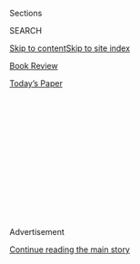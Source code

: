 <div id="app">

<div>

<div>

<div>

<div class="NYTAppHideMasthead css-1q2w90k e1suatyy0">

<div class="section css-ui9rw0 e1suatyy2">

<div class="css-eph4ug er09x8g0">

<div class="css-6n7j50">

</div>

<span class="css-1dv1kvn">Sections</span>

<div class="css-10488qs">

<span class="css-1dv1kvn">SEARCH</span>

</div>

[Skip to content](#site-content)[Skip to site index](#site-index)

</div>

<div id="masthead-section-label" class="css-1wr3we4 eaxe0e00">

[Book
Review](https://www.nytimes3xbfgragh.onion/section/books/review)

</div>

<div class="css-10698na e1huz5gh0">

</div>

</div>

<div id="masthead-bar-one" class="section hasLinks css-15hmgas e1csuq9d3">

<div class="css-uqyvli e1csuq9d0">

</div>

<div class="css-1uqjmks e1csuq9d1">

</div>

<div class="css-9e9ivx">

[](https://myaccount.nytimes3xbfgragh.onion/auth/login?response_type=cookie&client_id=vi)

</div>

<div class="css-1bvtpon e1csuq9d2">

[Today’s
Paper](https://www.nytimes3xbfgragh.onion/section/todayspaper)

</div>

</div>

</div>

</div>

<div data-aria-hidden="false">

<div id="site-content" data-role="main">

<div>

<div class="css-1aor85t" style="opacity:0.000000001;z-index:-1;visibility:hidden">

<div class="css-1hqnpie">

<div class="css-epjblv">

<span class="css-17xtcya">[Book
Review](/section/books/review)</span><span class="css-x15j1o">|</span><span class="css-fwqvlz">‘Memorial
Drive,’ by Natasha Trethewey: An
Excerpt</span>

</div>

<div class="css-k008qs">

<div class="css-1iwv8en">

<span class="css-18z7m18"></span>

<div>

</div>

</div>

<span class="css-1n6z4y">https://nyti.ms/335r3SN</span>

<div class="css-1705lsu">

<div class="css-4xjgmj">

<div class="css-4skfbu" data-role="toolbar" data-aria-label="Social Media Share buttons, Save button, and Comments Panel with current comment count" data-testid="share-tools">

  - 
  - 
  - 
  - 
    
    <div class="css-6n7j50">
    
    </div>

  - 

</div>

</div>

</div>

</div>

</div>

</div>

<div id="NYT_TOP_BANNER_REGION" class="css-13pd83m">

</div>

<div id="top-wrapper" class="css-1sy8kpn">

<div id="top-slug" class="css-l9onyx">

Advertisement

</div>

[Continue reading the main
story](#after-top)

<div class="ad top-wrapper" style="text-align:center;height:100%;display:block;min-height:250px">

<div id="top" class="place-ad" data-position="top" data-size-key="top">

</div>

</div>

<div id="after-top">

</div>

</div>

<div id="sponsor-wrapper" class="css-1hyfx7x">

<div id="sponsor-slug" class="css-19vbshk">

Supported by

</div>

[Continue reading the main
story](#after-sponsor)

<div id="sponsor" class="ad sponsor-wrapper" style="text-align:center;height:100%;display:block">

</div>

<div id="after-sponsor">

</div>

</div>

<div class="css-9u9xp4 ehdk2mb0">

# ‘Memorial Drive,’ by Natasha Trethewey: An Excerpt

</div>

<div class="css-170u9t6">

<div class="css-u7fh8e">

<div class="css-79elbk">

Buy Book<span data-aria-hidden="true">
    ▾</span>

  - [Amazon](https://www.amazon.com/gp/search?index=books&tag=NYTBSREV-20&field-keywords=Memorial+Drive%3A+A+Daughter%27s+Memoir+Natastha+Trethewey)
  - [Apple
    Books](https://du-gae-books-dot-nyt-du-prd.appspot.com/buy?title=Memorial+Drive%3A+A+Daughter%27s+Memoir&author=Natastha+Trethewey)
  - [Barnes and
    Noble](https://www.anrdoezrs.net/click-7990613-11819508?url=https%3A%2F%2Fwww.barnesandnoble.com%2Fs%2FMemorial+Drive%3A+A+Daughter%27s+Memoir+Natastha+Trethewey)
  - [Books-A-Million](https://www.anrdoezrs.net/click-7990613-35140?url=https%3A%2F%2Fwww.booksamillion.com%2Fsearch%3Fquery%3DMemorial%2BDrive%253A%2BA%2BDaughter%2527s%2BMemoir%2BNatastha%2BTrethewey)
  - [Bookshop](https://bookshop.org/books?keywords=Memorial+Drive%3A+A+Daughter%27s+Memoir)
  - [Indiebound](https://www.indiebound.org/search/book?searchfor=Memorial+Drive%3A+A+Daughter%27s+Memoir+Natastha+Trethewey&aff=NYT)

</div>

When you purchase an independently reviewed book through our site, we
earn an affiliate commission.

</div>

</div>

<div class="css-xt80pu e12qa4dv0">

<div class="css-1w184yk e1m0lo4l0">

July 30,
2020

<div class="css-4xjgmj">

<div class="css-d8bdto" data-role="toolbar" data-aria-label="Social Media Share buttons, Save button, and Comments Panel with current comment count" data-testid="share-tools">

  - 
  - 
  - 
  - 
    
    <div class="css-6n7j50">
    
    </div>

  - 

</div>

</div>

</div>

</div>

<div class="section meteredContent css-1r7ky0e" name="articleBody" itemprop="articleBody">

<div class="css-1fanzo5 StoryBodyCompanionColumn">

<div class="css-53u6y8">

There is a large birthmark on the back of my thigh. Even though it has
been with me over half a century, I can’t recall which leg bears its
dark outline, and so I have to look at myself backward in a mirror to
remember. Seeing it is not unlike encountering a forgotten scar, a
remnant that recalls the moment of wounding. It takes me back to my
early childhood: the long, warm days in Mississippi when I wore shorts
much of the time and the birthmark was plainly visible, not hidden as it
usually is now. Though not the shape of a hand, it is the size of one,
and in exactly the spot where, if you were told to sit on your hands as
my mother was, you might leave a mark.

Across cultures myths abound about the imprint a mother can make even
before her child crosses the threshold into the world, the way her
desires or fears can be manifest on the body: birthmarks in the shape or
color of food she craved, a lock of gray hair where she tugged at her
own. To stanch the cravings, they say, eat a bit of dirt or clay; to
steady the hand that worries the hair, sit on it. Had my mother done any
of this, there might have been a single story in my family about what my
birthmark symbolizes. The only thing the elders agreed on was that it
looked like a place on a map, somewhere my mother might have dreamed of
but had never been. I’ve often imagined her anticipating my arrival,
both hopeful and anxious about the world, the particular time and place
I would enter: a fierce longing taking shape inside her.

In the spring of 1966, when I was born, my mother was a couple of months
shy of her twenty-second birthday. My father was out of town, traveling
for work, so she made the short trip from my grandmother’s house to
Gulfport Memorial Hospital, as planned, without him. On her way to the
segregated ward she could not help but take in the tenor of the day,
witnessing the barrage of rebel flags lining the streets: private
citizens, lawmakers, Klansmen (often one and the same) raising them in
Gulfport and small towns all across Mississippi. The twenty-sixth of
April that year marked the hundredth anniversary of Mississippi’s
celebration of Confederate Memorial Day—a holiday glorifying the old
South, the Lost Cause, and white supremacy—and much of the fervor was a
display, too, in opposition to recent advancements in the civil rights
movement. She could not have missed the paradox of my birth on that
particular day: a child of miscegenation, an interracial marriage still
illegal in Mississippi and in as many as twenty other states.

*\[ Return to the review of* [*“Memorial
Drive.”*](https://www.nytimes3xbfgragh.onion/2020/07/30/books/review/memorial-drive-natastha-trethewey.html)
*\]*

Sequestered on the “colored” floor, my mother knew the country was
changing, but slowly. She had come of age in the summer of 1965, turning
twenty-one in the wake of Bloody Sunday, the Watts riots, and years of
racially motivated murders in Mississippi. Unlike my father, who’d grown
up a white boy in rural Nova Scotia, hunting and fishing, free to roam
the open woods, my mother had come into being a black girl in the Deep
South, hemmed in, bound to a world circumscribed by Jim Crow. Though my
father believed in the idea of living dangerously, the necessity of
taking risks, my mother had witnessed the necessity of dissembling, the
art of making of one’s face an inscrutable mask before whites who
expected of blacks a servile deference. In the summer of 1955, when she
was eleven years old, she’d seen what could happen to a black child in
Mississippi who had not behaved as expected, stepping outside the
confines of racial proscription: in my grandmother’s copy of *Jet*
magazine, Emmett Till’s battered remains, his destroyed face.

</div>

</div>

<div class="css-1fanzo5 StoryBodyCompanionColumn">

<div class="css-53u6y8">

Even had my mother wanted to ignore the racial violence and increasing
turbulence around her, my grandmother would not allow it. In her house
the latest issue of *Jet* lay on the coffee table beside a book of
documentary photographs of the civil rights movement, images ranging
from lynchings to peaceful protests and the resilient faces of black
Americans—constant reminders of the necessity of fighting for justice in
a state where the external reminders were increasingly unavoidable. The
year before my mother met my father, the civil rights activist Medgar
Evers had been gunned down in his driveway in Jackson. That year, 1963,
my grandmother joined a group of black citizens in the Biloxi wade-in to
protest being denied the right to use the public beaches. To mourn
Evers, the protesters placed hundreds of black flags in the sand—an
image my mother, watching from the seawall, would not forget. Nor would
she forget hearing the news of the three civil rights activists working
on the Freedom Summer campaign to register black voters in Mississippi.
James Chaney, Andrew Goodman, and Michael Schwerner had been abducted
and murdered in June 1964, their bodies found two months later, buried
under the weight of an earthen berm in Neshoba County.

When the news reached her, my mother was out of the state on a field
trip with her college theater troupe. Back home the Ku Klux Klan had
initiated its campaign of terror, the Mississippi she returned to having
grown even more frightening. That summer was a season of fires, of
danger coming ever closer: flaming crosses and black churches burning
all around the state. My mother and grandmother, living across the
street from a church, slept less soundly then, awakening often in the
night to listen.

It was against that backdrop of imminence and upheaval that my parents,
both college students at the time, fell in love. They met in a
literature course on modern drama, and their conversations on books and
theater propelled them from the classroom out into the afternoon
sunlight as they walked the campus and beyond, among the rolling green
hills of Kentucky. When they eloped in 1965, traveling across the Ohio
River into Cincinnati, where it was legal for them to be married, only
my mother fully understood what this might mean for me, the child she
was already carrying. In letters to my father during their months apart,
she was at once sanguine and practical, hopeful for a changing nation
but also aware that any child she brought into the world would have much
to learn in order to be safe. That meant I would need to understand the
realities I would face: the painful, oppressive facts of a place slow to
accept integration even as it was now the law of the land. My father,
idealistic in nature, was still naive enough to believe I could grow up
as free of the burdens of race—of blackness, that is—as he was.

They complemented each other, as opposites do: my mother graceful and
reserved, attentive to details; my father, with his rough manners, rowdy
and bookish at once, often distracted by his thoughts. It was my mother
who stanched the blood on my cheek when, after watching my father
shaving, I tried using his straight razor; it had been my father,
absentminded, who’d left the razor on the counter within my reach. One
day, when I cut my knee in the ditch outside, revealing what appeared to
be a layer of white skin underneath, I lay between them, holding their
hands up side by side, asking why they weren’t the same color, why I
didn’t match either of them exactly. *What was I?* “You have the best of
both worlds,” they told me, not for the first time.

*\[ Return to the review of* [*“Memorial
Drive.”*](https://www.nytimes3xbfgragh.onion/2020/07/30/books/review/memorial-drive-natastha-trethewey.html)
*\]*

Out in the world, alone with either of them, I was just beginning to
feel a profound sense of dislocation. If I was with my father, I
measured the polite responses from white people, the way they addressed
him as “Sir” or “Mister.” Whereas my mother would be called “Gal,” never
“Miss” or “Ma’am,” as I had been taught was proper. So different was the
treatment I received with each of them that I was unsure where or how I
belonged. Only at home, the three of us together, did I feel profoundly
*theirs*, and in that trinity of mother, father, and child I would shut
my eyes and fall asleep on the high bed between them.

</div>

</div>

<div class="css-1fanzo5 StoryBodyCompanionColumn">

<div class="css-53u6y8">

Outside that bedroom was a long, narrow hallway leading to the den and,
just inside the door, a tall bookcase that held my attention countless
afternoons. It housed my parents’ books along with a ser of
encyclopedias my mother had insisted my grandmother purchase, instead of
bronzing my baby shoes, to commemorate my birth. In the earliest dream I
can recall, that hallway led to something unknown by which I was both
drawn and vaguely frightened, a hint of danger that lay before me. In
the dream I woke to a house so dark and quiet it seemed I was alone. I
rose then and stood in the doorway, peering down the length of the hall.
Opposite me, at the other end, blocking the bookcase, was a figure the
size of a man: faceless and made entirely of the crushed shells that
covered the driveway beside our house, the sharp edges I’d walked over
barefoot countless times.

It makes sense to me now that my earliest recollected dream took on such
a shape. By then my father was in graduate school part-time, working on
his PhD in English, becoming a writer. Had I told him what frightened
me, he might have reminded me, as a comfort, that the imagery resembled
some of the stories he recited to me at bedtime: the trials of Odysseus,
his encounter with the Cyclops blocking the exit to the cave; the
monster Grendel, at the entrance to the mead hall, in the legend of
Beowulf. Beyond those tales were the stories of Narcissus, Icarus,
Cassandra, the riddle of the Sphinx—stories about bravery, vanity,
hubris, knowledge.

I liked to curl up next to him in his large chair as he read. One
evening, I ran my finger along his throat, over the knot there sharp as
a knuckle.

“What’s this, Daddy?” I asked. From Sunday school I knew the story of
Adam and Eve, but not the part my father now recounted: how when Adam
bit the apple from the tree of knowledge it lodged in his throat, giving
to his descendants this lasting anatomical feature.

“Does it hurt?” I asked.

“No,” he said, furrowing his brow as usual. “But it is one of the
consequences of knowledge.”

“Why don’t I have one?”

“You do,” he said, placing my hand against my own throat. “It’s just
smaller. Say something and you can feel it.”

What my father wanted me to know about the world he did not always say
explicitly and so I listened intently to his stories, finding myself in
the characters. When I swung too high on my swing set even though he
warned me not to—nearly going backward over the crossbar, the chain
buckling and sending me flailing to the ground—I heard the story of
Icarus. When I played too long before the mirror imitating my mother at
her toilette, enthralled by my own face, it would be the story of
Narcissus.

</div>

</div>

<div class="css-1fanzo5 StoryBodyCompanionColumn">

<div class="css-53u6y8">

In the short stories he was writing, fictionalized accounts of our
lives, he named my character Cassandra, after the figure from Greek
mythology. For my father, the myth of Cassandra had been just another
way he sought to guide me toward what he thought I needed to know. In
some versions, Cassandra’s fate is that she is merely misunderstood—not
unlike what my father imagined to be the obvious fate of a mixed-race
child born in a place like Mississippi. “She was a prophet,” he told me,
“but no one would believe her.” Over the years, though, this second
naming would come to weigh heavily on me. It was as if, in giving me
that name, he had given me not only the burden of foresight but also the
notion of causation—that whatever it was, if I could imagine it, see it
in my mind’s eye, it would happen because I had envisioned it. As if I
had willed it into being.

The language of allegory and metaphor undergirded our days. “How’d you
like to have that ball to play with?” my father said one afternoon,
pointing to the red sun great in the sky.

“Don’t be silly,” said my mother. “You know she’d burn her hands.”

Even then I knew something had passed between them, some difference in
how they aimed to prepare me for the world. My father believed—as the
poet Robert Frost cautioned—that one must have a thorough education in
figurative language. “What I am pointing out,” Frost wrote, “is that
unless you are at home in the metaphor, unless you have had your proper
poetical education in the metaphor, you are not safe anywhere. Because
you are not at ease with figurative values: you don’t know the metaphor
in its strength and its weakness. You are not safe in science; you are
not safe in history.” My mother, who’d majored in literature and theater
in college, must have believed as well in the necessity of an education
in metaphor, and yet she was the direct one, less interested in
abstractions and figures of speech than in more practical lessons,
admonishments about dangers I could not yet imagine.

*\[ Return to the review of* [*“Memorial
Drive.”*](https://www.nytimes3xbfgragh.onion/2020/07/30/books/review/memorial-drive-natastha-trethewey.html)
*\]*

</div>

</div>

</div>

<div>

</div>

<div>

</div>

<div>

</div>

<div>

<div id="bottom-wrapper" class="css-1ede5it">

<div id="bottom-slug" class="css-l9onyx">

Advertisement

</div>

[Continue reading the main
story](#after-bottom)

<div id="bottom" class="ad bottom-wrapper" style="text-align:center;height:100%;display:block;min-height:90px">

</div>

<div id="after-bottom">

</div>

</div>

</div>

</div>

</div>

## Site Index

<div>

</div>

## Site Information Navigation

  - [© <span>2020</span> <span>The New York Times
    Company</span>](https://help.nytimes3xbfgragh.onion/hc/en-us/articles/115014792127-Copyright-notice)

<!-- end list -->

  - [NYTCo](https://www.nytco.com/)
  - [Contact
    Us](https://help.nytimes3xbfgragh.onion/hc/en-us/articles/115015385887-Contact-Us)
  - [Work with us](https://www.nytco.com/careers/)
  - [Advertise](https://nytmediakit.com/)
  - [T Brand Studio](http://www.tbrandstudio.com/)
  - [Your Ad
    Choices](https://www.nytimes3xbfgragh.onion/privacy/cookie-policy#how-do-i-manage-trackers)
  - [Privacy](https://www.nytimes3xbfgragh.onion/privacy)
  - [Terms of
    Service](https://help.nytimes3xbfgragh.onion/hc/en-us/articles/115014893428-Terms-of-service)
  - [Terms of
    Sale](https://help.nytimes3xbfgragh.onion/hc/en-us/articles/115014893968-Terms-of-sale)
  - [Site
    Map](https://spiderbites.nytimes3xbfgragh.onion)
  - [Help](https://help.nytimes3xbfgragh.onion/hc/en-us)
  - [Subscriptions](https://www.nytimes3xbfgragh.onion/subscription?campaignId=37WXW)

</div>

</div>

</div>

</div>
